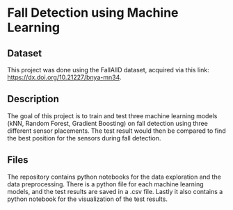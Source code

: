 # Fall Detection using Machine Learning

## Dataset
This project was done using the FallAllD dataset, acquired via this link: https://dx.doi.org/10.21227/bnya-mn34.

## Description
The goal of this project is to train and test three machine learning models (kNN, Random Forest, Gradient Boosting) on fall detection using three different sensor placements. The test result would then be compared to find the best position for the sensors during fall detection.

## Files
The repository contains python notebooks for the data exploration and the data preprocessing. There is a python file for each machine learning models, and the test results are saved in a .csv file. Lastly it also contains a python notebook for the visualization of the test results.
